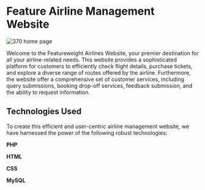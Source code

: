 # Feature Airline Management Website
![370 home page](https://github.com/Abdulla-Al-Kafi/Feature_Airline/assets/75612717/61cebe49-913b-4e8b-9af5-996a6cf130ee)

Welcome to the Featureweight Airlines Website, your premier destination for all your airline-related needs. This website provides a sophisticated platform for customers to efficiently check flight details, purchase tickets, and explore a diverse range of routes offered by the airline. Furthermore, the website offer a comprehensive set of customer services, including query submissions, booking drop-off services, feedback submission, and the ability to request information.

## Technologies Used

To create this efficient and user-centric airline management website, we have harnessed the power of the following robust technologies:

 **PHP**

 **HTML**

 **CSS**

 **MySQL**
